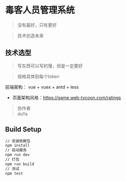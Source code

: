 # 毒客人员管理系统

> 没有最好，只有更好

> 技术创造未来

## 技术选型

> 写东西可以写的慢，但是一定要好

> 规格具体到每个token

前端架构： vue + vuex + antd + less

- 页面架构风格：https://game.web-tycoon.com/ratings

> 协作者  
> duYa 


## Build Setup

``` bash
// 安装依赖包
npm install 
// 启动服务
npm run dev
// 打包
npm run build
// 测试
npm test
```

